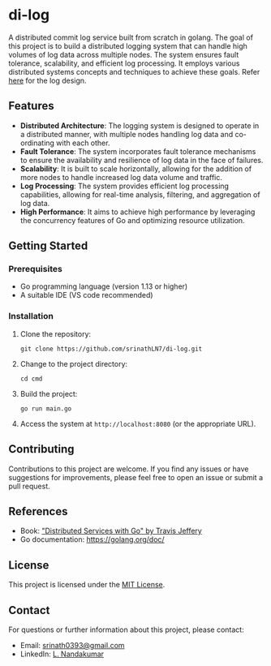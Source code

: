 # di-log
A distributed commit log service built from scratch in golang. The goal of this project is to build a distributed logging system that can handle high volumes of log data across multiple nodes. The system ensures fault tolerance, scalability, and efficient log processing. It employs various distributed systems concepts and techniques to achieve these goals. Refer [here](https://github.com/srinathLN7/di-log/blob/main/internal/log/README.md) for the log design.

## Features

- **Distributed Architecture**: The logging system is designed to operate in a distributed manner, with multiple nodes handling log data and co-ordinating with each other.
- **Fault Tolerance**: The system incorporates fault tolerance mechanisms to ensure the availability and resilience of log data in the face of failures.
- **Scalability**: It is built to scale horizontally, allowing for the addition of more nodes to handle increased log data volume and traffic.
- **Log Processing**: The system provides efficient log processing capabilities, allowing for real-time analysis, filtering, and aggregation of log data.
- **High Performance**: It aims to achieve high performance by leveraging the concurrency features of Go and optimizing resource utilization.

## Getting Started

### Prerequisites

- Go programming language (version 1.13 or higher)
- A suitable IDE (VS code recommended) 

### Installation

1. Clone the repository:

   ```shell
   git clone https://github.com/srinathLN7/di-log.git
   ```

2. Change to the project directory:

   ```shell
   cd cmd
   ```

3. Build the project:

   ```shell
   go run main.go
   ```

4. Access the system at `http://localhost:8080` (or the appropriate URL).

## Contributing

Contributions to this project are welcome. If you find any issues or have suggestions for improvements, please feel free to open an issue or submit a pull request.


## References

- Book: ["Distributed Services with Go" by Travis Jeffery](https://pragprog.com/titles/tjgo/distributed-services-with-go/)
- Go documentation: https://golang.org/doc/

## License

This project is licensed under the [MIT License](LICENSE).


## Contact

For questions or further information about this project, please contact:

- Email: srinath0393@gmail.com 
- LinkedIn: [L. Nandakumar](https://www.linkedin.com/in/lnandakumar/)


